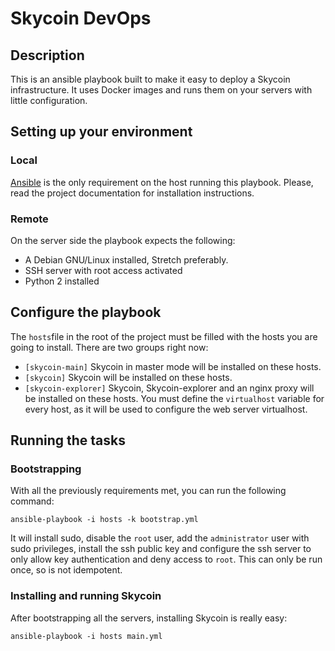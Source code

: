 # Skycoin DevOps

## Description

This is an ansible playbook built to make it easy to deploy a Skycoin
infrastructure. It uses Docker images and runs them on your servers with
little configuration.

## Setting up your environment

### Local

[Ansible](https://www.ansible.com/) is the only requirement on the host running this playbook. Please, read the project documentation for installation instructions.

### Remote

On the server side the playbook expects the following:

- A Debian GNU/Linux installed, Stretch preferably.
- SSH server with root access activated
- Python 2 installed

## Configure the playbook

The `hosts`file in the root of the project must be filled with the hosts you are going to install. There are two groups right now:

- `[skycoin-main]` Skycoin in master mode will  be installed on these hosts.
- `[skycoin]` Skycoin will be installed on these hosts.
- `[skycoin-explorer]` Skycoin, Skycoin-explorer and an nginx proxy will be installed on these hosts. You must define the `virtualhost` variable for every host, as it will be used to configure the web server virtualhost.

## Running the tasks

### Bootstrapping

With all the previously requirements met, you can run the following command:

`ansible-playbook -i hosts -k bootstrap.yml`

It will install sudo, disable the `root` user, add the `administrator` user with sudo privileges, install the ssh public key and configure the ssh server to only allow key authentication and deny access to `root`. This can only be run once, so is not idempotent.

### Installing and running Skycoin

After bootstrapping all the servers, installing Skycoin is really easy:

`ansible-playbook -i hosts main.yml`
